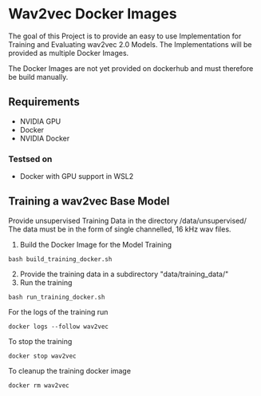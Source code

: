 # Wav2vec Docker Images

The goal of this Project is to provide an easy to use Implementation for Training and Evaluating wav2vec 2.0 Models.
The Implementations will be provided as multiple Docker Images. 

The Docker Images are not yet provided on dockerhub and must therefore be build manually.

## Requirements
* NVIDIA GPU
* Docker
* NVIDIA Docker

### Testsed on
* Docker with GPU support in WSL2 


## Training a wav2vec Base Model
Provide unsupervised Training Data in the directory /data/unsupervised/
The data must be in the form of single channelled, 16 kHz wav files.

1. Build the Docker Image for the Model Training

```shell script
bash build_training_docker.sh 
```
2. Provide the training data in a subdirectory "data/training_data/"
3. Run the training
```shell script
bash run_training_docker.sh 
```
For the logs of the training run
```shell script
docker logs --follow wav2vec
```

To stop the training
```shell script
docker stop wav2vec
```

To cleanup the training docker image
```shell script
docker rm wav2vec 
```

